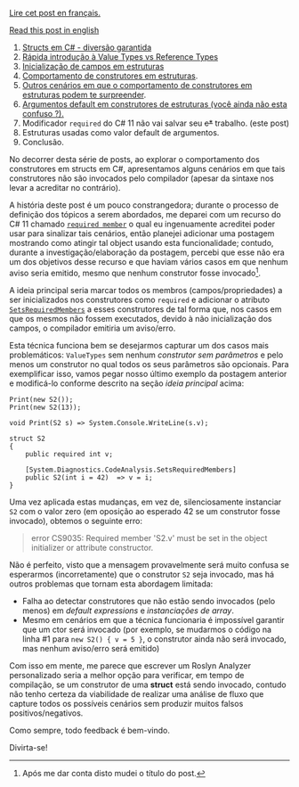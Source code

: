 [Lire cet post en français.]()

[Read this post in english]()

1. [Structs em C# - diversão garantida](https://programing-fun.blogspot.com/2023/06/structs-em-c-diversao-garantida-parte-19.html)
1. [Rápida introdução à Value Types vs Reference Types](https://programing-fun.blogspot.com/2023/07/structs-em-c-diversao-garantida-parte.html)
1. [Inicialização de campos em estruturas](https://programing-fun.blogspot.com/2023/08/structs-em-c-diversao-garantida-parte.html)
1. [Comportamento de construtores em estruturas](https://programing-fun.blogspot.com/2023/11/structs-em-c-diversao-garantida-parte.html).
1. [Outros cenários em que o comportamento de construtores em estruturas podem te surpreender](https://programing-fun.blogspot.com/2023/12/structs-em-c-diversao-garantida-parte.html).
1. [Argumentos default em construtores de estruturas (você ainda não esta confuso ?).](https://programing-fun.blogspot.com/2024/01/structs-em-c-diversao-garantida-parte.html)
1. Modificador `required` do C# 11 não vai salvar seu ~~c*~~ trabalho.  (este post)
1. Estruturas usadas como valor default de argumentos.
1. Conclusão.

No decorrer desta série de posts, ao explorar o comportamento dos construtores em structs em C#, apresentamos alguns cenários em que tais construtores não são invocados pelo compilador (apesar da sintaxe nos levar a acreditar no contrário).

A história deste post é um pouco constrangedora; durante o processo de definição dos tópicos a serem abordados, me deparei com um recurso do C# 11 chamado [`required member`](https://learn.microsoft.com/en-us/dotnet/csharp/language-reference/keywords/required) o qual eu ingenuamente acreditei poder usar para sinalizar tais cenários, então planejei adicionar uma postagem mostrando como atingir tal object usando esta funcionalidade; contudo, durante a investigação/elaboração da postagem, percebi que esse não era um dos objetivos desse recurso e que haviam vários casos em que nenhum aviso seria emitido, mesmo que nenhum construtor fosse invocado[^1].

A ideia principal seria marcar todos os membros (campos/propriedades) a ser inicializados nos construtores como `required` e adicionar o atributo [`SetsRequiredMembers`](https://learn.microsoft.com/en-us/dotnet/api/system.runtime.compilerservices.requiredmemberattribute?view=net-8.0) a esses construtores de tal forma que, nos casos em que os mesmos não fossem executados, devido à não inicialização dos campos, o compilador emitiria um aviso/erro.

Esta técnica funciona bem se desejarmos capturar um dos casos mais problemáticos: `ValueTypes` sem nenhum _construtor sem parâmetros_ e pelo menos um construtor no qual todos os seus parâmetros são opcionais. Para exemplificar isso, vamos pegar nosso último exemplo da postagem anterior e modificá-lo conforme descrito na seção _ideia principal_ acima:

```CSharp #:8,10
Print(new S2());
Print(new S2(13));

void Print(S2 s) => System.Console.WriteLine(s.v);

struct S2
{ 
    public required int v;
    
    [System.Diagnostics.CodeAnalysis.SetsRequiredMembers]
    public S2(int i = 42)  => v = i;
}
```

Uma vez aplicada estas mudanças, em vez de, silenciosamente instanciar `S2` com o valor zero (em oposição ao esperado 42 se um construtor fosse invocado), obtemos o seguinte erro:

>error CS9035: Required member 'S2.v' must be set in the object initializer or attribute constructor.

Não é perfeito, visto que a mensagem provavelmente será muito confusa se esperarmos (incorretamente) que o construtor `S2` seja invocado, mas há outros problemas que tornam esta abordagem limitada:

   - Falha ao detectar construtores que não estão sendo invocados (pelo menos) em _default expressions_ e _instanciações de array_.
   - Mesmo em cenários em que a técnica funcionaria é impossível garantir que um ctor será invocado (por exemplo, se mudarmos o código na linha #1 para `new S2() { v = 5 }`, o construtor ainda não será invocado, mas nenhum aviso/erro será emitido)

Com isso em mente, me parece que escrever um Roslyn Analyzer personalizado seria a melhor opção para verificar, em tempo de compilação, se um construtor de uma **struct** está sendo invocado, contudo não tenho certeza da viabilidade de realizar uma análise de fluxo que capture todos os possíveis cenários sem produzir muitos falsos positivos/negativos.

Como sempre, todo feedback é bem-vindo.

Divirta-se!

[^1]: Após me dar conta disto mudei o título do post.